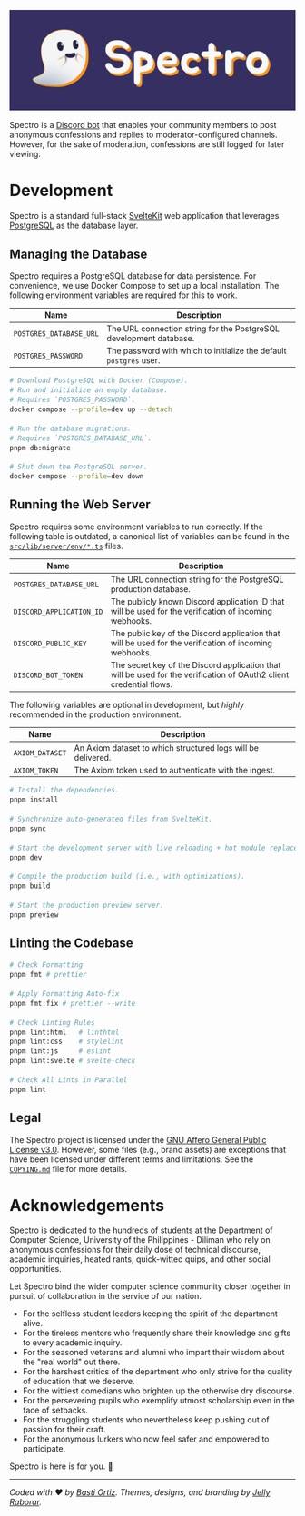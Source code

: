 ![Spectro Logotype](./src/lib/brand/logotype/banner-dark.svg)

Spectro is a [Discord bot][spectro-invite-link] that enables your community members to post anonymous confessions and replies to moderator-configured channels. However, for the sake of moderation, confessions are still logged for later viewing.

[spectro-invite-link]: https://discord.com/oauth2/authorize?client_id=1310159012234264617

# Development

Spectro is a standard full-stack [SvelteKit][Svelte] web application that leverages [PostgreSQL] as the database layer.

[Svelte]: https://svelte.dev/
[PostgreSQL]: https://www.postgresql.org/

## Managing the Database

Spectro requires a PostgreSQL database for data persistence. For convenience, we use Docker Compose to set up a local installation. The following environment variables are required for this to work.

| **Name**                | **Description**                                                    |
| ----------------------- | ------------------------------------------------------------------ |
| `POSTGRES_DATABASE_URL` | The URL connection string for the PostgreSQL development database. |
| `POSTGRES_PASSWORD`     | The password with which to initialize the default `postgres` user. |

```bash
# Download PostgreSQL with Docker (Compose).
# Run and initialize an empty database.
# Requires `POSTGRES_PASSWORD`.
docker compose --profile=dev up --detach

# Run the database migrations.
# Requires `POSTGRES_DATABASE_URL`.
pnpm db:migrate

# Shut down the PostgreSQL server.
docker compose --profile=dev down
```

## Running the Web Server

Spectro requires some environment variables to run correctly. If the following table is outdated, a canonical list of variables can be found in the [`src/lib/server/env/*.ts`](./src/lib/server/env/) files.

| **Name**                 | **Description**                                                                                                     |
| ------------------------ | ------------------------------------------------------------------------------------------------------------------- |
| `POSTGRES_DATABASE_URL`  | The URL connection string for the PostgreSQL production database.                                                   |
| `DISCORD_APPLICATION_ID` | The publicly known Discord application ID that will be used for the verification of incoming webhooks.              |
| `DISCORD_PUBLIC_KEY`     | The public key of the Discord application that will be used for the verification of incoming webhooks.              |
| `DISCORD_BOT_TOKEN`      | The secret key of the Discord application that will be used for the verification of OAuth2 client credential flows. |

The following variables are optional in development, but _highly_ recommended in the production environment.

| **Name**        | **Description**                                              |
| --------------- | ------------------------------------------------------------ |
| `AXIOM_DATASET` | An Axiom dataset to which structured logs will be delivered. |
| `AXIOM_TOKEN`   | The Axiom token used to authenticate with the ingest.        |

```bash
# Install the dependencies.
pnpm install

# Synchronize auto-generated files from SvelteKit.
pnpm sync

# Start the development server with live reloading + hot module replacement.
pnpm dev

# Compile the production build (i.e., with optimizations).
pnpm build

# Start the production preview server.
pnpm preview
```

## Linting the Codebase

```bash
# Check Formatting
pnpm fmt # prettier

# Apply Formatting Auto-fix
pnpm fmt:fix # prettier --write

# Check Linting Rules
pnpm lint:html   # linthtml
pnpm lint:css    # stylelint
pnpm lint:js     # eslint
pnpm lint:svelte # svelte-check

# Check All Lints in Parallel
pnpm lint
```

## Legal

The Spectro project is licensed under the [GNU Affero General Public License v3.0](./LICENSE). However, some files (e.g., brand assets) are exceptions that have been licensed under different terms and limitations. See the [`COPYING.md`](./COPYING.md) file for more details.

# Acknowledgements

Spectro is dedicated to the hundreds of students at the Department of Computer Science, University of the Philippines - Diliman who rely on anonymous confessions for their daily dose of technical discourse, academic inquiries, heated rants, quick-witted quips, and other social opportunities.

Let Spectro bind the wider computer science community closer together in pursuit of collaboration in the service of our nation.

- For the selfless student leaders keeping the spirit of the department alive.
- For the tireless mentors who frequently share their knowledge and gifts to every academic inquiry.
- For the seasoned veterans and alumni who impart their wisdom about the "real world" out there.
- For the harshest critics of the department who only strive for the quality of education that we deserve.
- For the wittiest comedians who brighten up the otherwise dry discourse.
- For the persevering pupils who exemplify utmost scholarship even in the face of setbacks.
- For the struggling students who nevertheless keep pushing out of passion for their craft.
- For the anonymous lurkers who now feel safer and empowered to participate.

Spectro is here is for you. 👻

---

_Coded with ❤ by [Basti Ortiz][BastiDood]. Themes, designs, and branding by [Jelly Raborar][Anjellyrika]._

[BastiDood]: https://github.com/BastiDood
[Anjellyrika]: https://github.com/Anjellyrika
